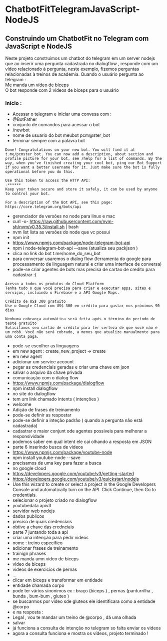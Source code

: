 # ChatbotFitTelegramJavaScript-NodeJS
## Construindo um ChatbotFit no Telegram com JavaScript e NodeJS
Neste projeto construimos um  chatbot do telegram em um server nodejs que ao inserir uma pergunta cadastrada no dialogflow , responde com um vídeo relacionado à pergunta, neste exemplo, fizemos perguntas relacionadas à treinos de academia. Quando o usuário pergunta ao telegram : 
<br> Me manda um vídeo de bíceps 
<br> O bot responde com 2 vídeos de bíceps para o usuário 
### Início : 
- Acessar o telegram e iniciar uma convesa com :
- @BotFather 
- conjunto de comandos para acessar o bot 
-  /newbot
- nome de usuario do bot meubot pcm@ster_bot
- terminar sempre com a palavra bot 
```
Done! Congratulations on your new bot. You will find it at t.me/pcmster_bot. You can now add a description, about section and profile picture for your bot, see /help for a list of commands. By the way, when you've finished creating your cool bot, ping our Bot Support if you want a better username for it. Just make sure the bot is fully operational before you do this.

Use this token to access the HTTP API:
-******
Keep your token secure and store it safely, it can be used by anyone to control your bot.

For a description of the Bot API, see this page: https://core.telegram.org/bots/api
``` 

- gerenciador de versões no node para linux e mac 
-  curl -o- https://raw.githubusercontent.com/nvm-sh/nvm/v0.35.3/install.sh | bash
- nvm list lista as versões do node que vc possui 
- npm init
- https://www.npmjs.com/package/node-telegram-bot-api
- npm i node-telegram-bot-api --save (atualiza seu packjson )
- clica no link do bot t.me/nome_do_seu_bot
- para conversar usaremos o dialog flow (ferramenta do google para processamento de linguagem natural e criar uma interface de conversa)
- pode-se criar agentes de bots mas precisa de cartao de credito para cadastrar :( 
```
Acesso a todos os produtos do Cloud Platform
Tenha tudo o que você precisa para criar e executar apps, sites e serviços, incluindo o Firebase e a API Google Maps.

Crédito de US$ 300 gratuito
Use o Google Cloud com US$ 300 em crédito para gastar nos próximos 90 dias

Nenhuma cobrança automática será feita após o término do período de teste gratuito
Solicitamos seu cartão de crédito para ter certeza de que você não é um robô. Você não será cobrado, a menos que atualize manualmente para uma conta paga.
```
- pode-se escolher as linguagens 
- em new agent : create_new_project -> create 
- em new agent 
- adicionar um service account 
- pegar as credenciais geradas e criar uma chave em json 
- salvar o arquivo da chave privada 
- comunicação com o dialog flow 
- https://www.npmjs.com/package/dialogflow
- npm install dialogflow
- no site do dialogflow 
- tem um link chamado intents ( intenções )
- welcome 
- Adição de frases de treinamento 
- pode-se definir as respostar 
- pode-se definir a inteção padrão ( quando a pergunta não está cadastrada)
- cadastrar o maior conjunt ode agentes possiveis para melhorar a responsividade 
- podemos saber em qual intent ele cai olhando a resposta em JSON 
-  parte 6 inserindo busca de videos 
- https://www.npmjs.com/package/youtube-node
- npm install youtube-node --save
- precisamos de uma key para fazer a busca 
- no google cloud 
- https://developers.google.com/youtube/v3/getting-started
- https://developers.google.com/youtube/v3/quickstart/nodejs
- Use this wizard to create or select a project in the Google Developers Console and automatically turn on the API. Click Continue, then Go to credentials.
- selecionar o projeto criado no dialogflow 
- youtubedata apiv3
- servidor web nodejs 
- dados publicos
- preciso de quais credenciais 
- obtive a chave das crednciais 
- parte 7 juntando toda a api 
- criar uma intenção para pedir videos 
- nome : treino específico 
- adicionar frases de treinamento 
- trainign phrases 
- me manda umn video de biceps 
- video de biceps 
- videos de exercicios de pernas 
- ... 
- clicar em biceps e transformar em entidade 
- entidade chamada corpo 
- pode ter vários sinonimos  ex : braço (biceps ) , pernas (panturrilha , bunda , bum-bum , gluteo   )
- se buscarmos por video sde gluteos ele identificara como a entidade @corpo 
- e na resposta : 
- Legal , vou te mandar um treino de @corpo , dá uma olhada 
- salvar 
-  já funciona a consulta de intenção no telegram so falta enviar os videos 
-  agora a  consulta funciona e mostra os vídeos, projeto terminado ! 

